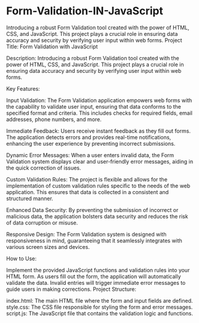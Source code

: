 # Form-Validation-IN-JavaScript
Introducing a robust Form Validation tool created with the power of HTML, CSS, and JavaScript. This project plays a crucial role in ensuring data accuracy and security by verifying user input within web forms.
Project Title: Form Validation with JavaScript

Description:
Introducing a robust Form Validation tool created with the power of HTML, CSS, and JavaScript. This project plays a crucial role in ensuring data accuracy and security by verifying user input within web forms.

Key Features:

Input Validation: The Form Validation application empowers web forms with the capability to validate user input, ensuring that data conforms to the specified format and criteria. This includes checks for required fields, email addresses, phone numbers, and more.

Immediate Feedback: Users receive instant feedback as they fill out forms. The application detects errors and provides real-time notifications, enhancing the user experience by preventing incorrect submissions.

Dynamic Error Messages: When a user enters invalid data, the Form Validation system displays clear and user-friendly error messages, aiding in the quick correction of issues.

Custom Validation Rules: The project is flexible and allows for the implementation of custom validation rules specific to the needs of the web application. This ensures that data is collected in a consistent and structured manner.

Enhanced Data Security: By preventing the submission of incorrect or malicious data, the application bolsters data security and reduces the risk of data corruption or misuse.

Responsive Design: The Form Validation system is designed with responsiveness in mind, guaranteeing that it seamlessly integrates with various screen sizes and devices.

How to Use:

Implement the provided JavaScript functions and validation rules into your HTML form.
As users fill out the form, the application will automatically validate the data.
Invalid entries will trigger immediate error messages to guide users in making corrections.
Project Structure:

index.html: The main HTML file where the form and input fields are defined.
style.css: The CSS file responsible for styling the form and error messages.
script.js: The JavaScript file that contains the validation logic and functions.
